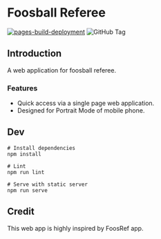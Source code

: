 # Foosball Referee

[![pages-build-deployment](https://github.com/crispgm/foosball-referee/actions/workflows/pages/pages-build-deployment/badge.svg)](https://github.com/crispgm/foosball-referee/actions/workflows/pages/pages-build-deployment)
![GitHub Tag](https://img.shields.io/github/v/tag/crispgm/foosball-referee)

## Introduction

A web application for foosball referee.

### Features

- Quick access via a single page web application.
- Designed for Portrait Mode of mobile phone.

## Dev

```shell
# Install dependencies
npm install

# Lint
npm run lint

# Serve with static server
npm run serve
```

## Credit

This web app is highly inspired by FoosRef app.
